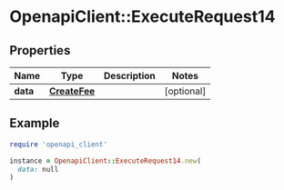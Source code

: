 # OpenapiClient::ExecuteRequest14

## Properties

| Name | Type | Description | Notes |
| ---- | ---- | ----------- | ----- |
| **data** | [**CreateFee**](CreateFee.md) |  | [optional] |

## Example

```ruby
require 'openapi_client'

instance = OpenapiClient::ExecuteRequest14.new(
  data: null
)
```

